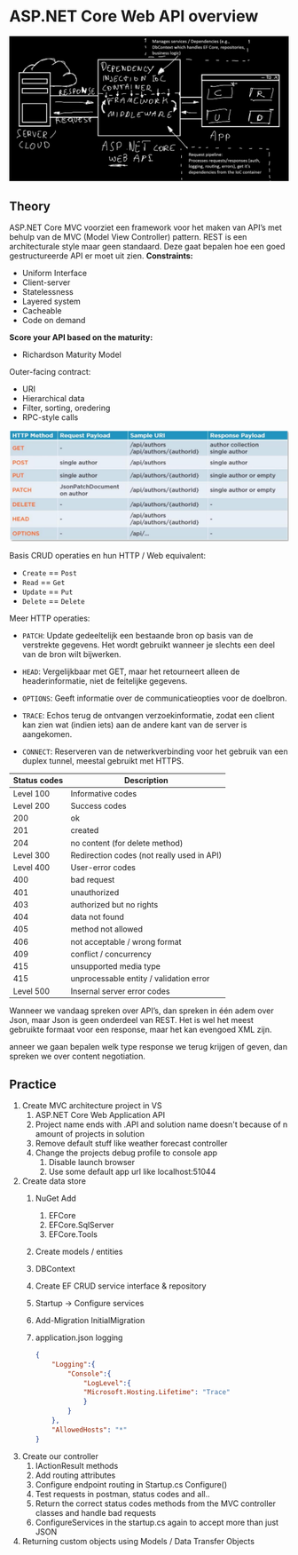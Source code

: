 # ASP.NET Core Web API overview
![ASP](/Frameworks/Images//ASP.png)

## Theory
ASP.NET Core MVC voorziet een framework voor het maken van API’s met behulp van de
MVC (Model View Controller) pattern. REST is een architecturale style maar geen standaard. Deze gaat bepalen hoe een goed gestructureerde API er moet uit zien.
**Constraints:**
- Uniform Interface
- Client-server
- Statelessness
- Layered system
- Cacheable
- Code on demand

**Score your API based on the maturity:**
- Richardson Maturity Model

Outer-facing contract:
- URI
- Hierarchical data
- Filter, sorting, oredering
- RPC-style calls

![Routing verbs](/Frameworks/Images//RoutingVerbs.png)

Basis CRUD operaties en hun HTTP / Web equivalent:
- `Create` == `Post`
- `Read` == `Get`
- `Update` == `Put`
- `Delete` == `Delete`

Meer HTTP operaties:
- `PATCH`: Update gedeeltelijk een bestaande bron op basis van de verstrekte gegevens. Het wordt gebruikt wanneer je slechts een deel van de bron wilt bijwerken.

- `HEAD`: Vergelijkbaar met GET, maar het retourneert alleen de headerinformatie, niet de feitelijke gegevens.

- `OPTIONS`: Geeft informatie over de communicatieopties voor de doelbron.

- `TRACE`: Echos terug de ontvangen verzoekinformatie, zodat een client kan zien wat (indien iets) aan de andere kant van de server is aangekomen.

- `CONNECT`: Reserveren van de netwerkverbinding voor het gebruik van een duplex tunnel, meestal gebruikt met HTTPS.

| Status codes | Description |
|-|-|
| Level 100 | Informative codes|
| Level 200 | Success codes |
| 200 | ok |
| 201 | created |
| 204 | no content (for delete method) |
| Level 300 | Redirection codes (not really used in API) |
| Level 400 | User-error codes |
| 400 | bad request |
| 401 | unauthorized |
| 403 | authorized but no rights |
| 404 | data not found |
| 405 | method not allowed |
| 406 | not acceptable / wrong format |
| 409 | conflict / concurrency |
| 415 | unsupported media type |
| 415 | unprocessable entity / validation error |
| Level 500 | Insernal server error codes |

Wanneer we vandaag spreken over API’s, dan spreken in één adem over Json, maar Json is geen
onderdeel van REST. Het is wel het meest gebruikte formaat voor een response, maar het kan
evengoed XML zijn.

anneer we gaan bepalen welk type response we terug krijgen of geven, dan spreken we over
content negotiation.

## Practice

1. Create MVC architecture project in VS
   1. ASP.NET Core Web Application API
   2. Project name ends with .API and solution name doesn't because of n amount of projects in solution
   3. Remove default stuff like weather forecast controller
   4. Change the projects debug profile to console app
      1. Disable launch browser
      2. Use some default app url like localhost:51044
2. Create data store
   1. NuGet Add
      1. EFCore
      2. EFCore.SqlServer
      3. EFCore.Tools
   2. Create models / entities
   3. DBContext
   4. Create EF CRUD service interface & repository
   5. Startup -> Configure services
   6. Add-Migration InitialMigration
   7. application.json logging

        ```json
        {
            "Logging":{
                "Console":{
                    "LogLevel":{
                    "Microsoft.Hosting.Lifetime": "Trace"
                    }
                }
            },
            "AllowedHosts": "*"
        }
        ```
3. Create our controller
   1. IActionResult methods
   2. Add routing attributes
   3. Configure endpoint routing in Startup.cs Configure()
   4. Test requests in postman, status codes and all..
   5. Return the correct status codes methods from the MVC controller classes and handle bad requests
   6. ConfigureServices in the startup.cs again to accept more than just JSON
4. Returning custom objects using Models / Data Transfer Objects
